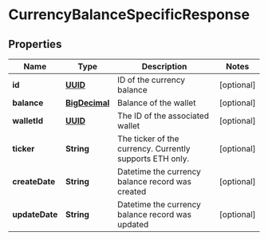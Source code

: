 
# CurrencyBalanceSpecificResponse

## Properties
Name | Type | Description | Notes
------------ | ------------- | ------------- | -------------
**id** | [**UUID**](UUID.md) | ID of the currency balance |  [optional]
**balance** | [**BigDecimal**](BigDecimal.md) | Balance of the wallet |  [optional]
**walletId** | [**UUID**](UUID.md) | The ID of the associated wallet |  [optional]
**ticker** | **String** | The ticker of the currency. Currently supports ETH only. |  [optional]
**createDate** | **String** | Datetime the currency balance record was created |  [optional]
**updateDate** | **String** | Datetime the currency balance record was updated |  [optional]



